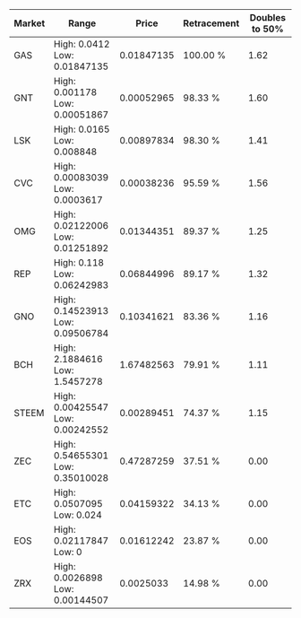 | Market | Range | Price| Retracement | Doubles to 50% |
| --- | --- | --- | --- | --- |
| GAS | High: 0.0412<br />Low: 0.01847135 | 0.01847135 | 100.00 % | 1.62 |
| GNT | High: 0.001178<br />Low: 0.00051867 | 0.00052965 | 98.33 % | 1.60 |
| LSK | High: 0.0165<br />Low: 0.008848 | 0.00897834 | 98.30 % | 1.41 |
| CVC | High: 0.00083039<br />Low: 0.0003617 | 0.00038236 | 95.59 % | 1.56 |
| OMG | High: 0.02122006<br />Low: 0.01251892 | 0.01344351 | 89.37 % | 1.25 |
| REP | High: 0.118<br />Low: 0.06242983 | 0.06844996 | 89.17 % | 1.32 |
| GNO | High: 0.14523913<br />Low: 0.09506784 | 0.10341621 | 83.36 % | 1.16 |
| BCH | High: 2.1884616<br />Low: 1.5457278 | 1.67482563 | 79.91 % | 1.11 |
| STEEM | High: 0.00425547<br />Low: 0.00242552 | 0.00289451 | 74.37 % | 1.15 |
| ZEC | High: 0.54655301<br />Low: 0.35010028 | 0.47287259 | 37.51 % | 0.00 |
| ETC | High: 0.0507095<br />Low: 0.024 | 0.04159322 | 34.13 % | 0.00 |
| EOS | High: 0.02117847<br />Low: 0 | 0.01612242 | 23.87 % | 0.00 |
| ZRX | High: 0.0026898<br />Low: 0.00144507 | 0.0025033 | 14.98 % | 0.00 |
